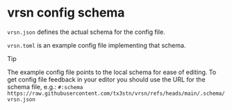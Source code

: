 # vrsn config schema

`vrsn.json` defines the actual schema for the config file.

`vrsn.toml` is an example config file implementing that schema.

> [!TIP]
> The example config file points to the local schema for ease of editing.
> To get config file feedback in your editor you should use the URL for the schema
> file, e.g.:
> `#:schema https://raw.githubusercontent.com/tx3stn/vrsn/refs/heads/main/.schema/vrsn.json`
